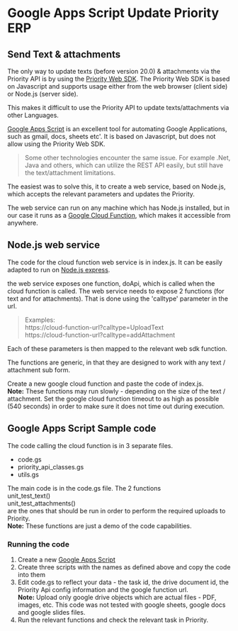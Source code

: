 # Google Apps Script Update Priority ERP
## Send Text & attachments
The only way to update texts (before version 20.0) & attachments via the Priority API is by using the [Priority Web SDK](https://prioritysoftware.github.io/api/).
The Priority Web SDK is based on Javascript and supports usage either from the web browser (client side) or Node.js (server side).

This makes it difficult to use the Priority API to update texts/attachments via other Languages.

[Google Apps Script](https://developers.google.com/apps-script) is an excellent tool for automating Google Applications, such as gmail, docs, sheets etc'. It is based on Javascript, but does not allow using the Priority Web SDK.
> Some other technologies encounter the same issue. For example .Net, Java and others, which can utilize the REST API easily, but still have the text/attachment limitations.

The easiest was to solve this, it to create a web service, based on Node.js, which accepts the relevant parameters and updates the Priority.

The web service can run on any machine which has Node.js installed, but in our case it runs as a [Google Cloud Function](https://cloud.google.com/functions), which makes it accessible from anywhere.

## Node.js web service
The code for the cloud function web service is in index.js. It can be easily adapted to run on [Node.js express](https://expressjs.com/).

the web service exposes one function, doApi, which is called when the cloud function is called.
The web service needs to expose 2 functions (for text and for attachments). That is done using the 'calltype' parameter in the url.

>Examples:  
>https://cloud-function-url?calltype=UploadText  
>https://cloud-function-url?calltype=addAttachment  

Each of these parameters is then mapped to the relevant web sdk function.

The functions are generic, in that they are designed to work with any text / attachment sub form.

Create a new google cloud function and paste the code of index.js.  
**Note:** These functions may run slowly - depending on the size of the text / attachment. Set the google cloud function timeout to as high as possible (540 seconds) in order to make sure it does not time out during execution.

## Google Apps Script Sample code
The code calling the cloud function is in 3 separate files. 
- code.gs
- priority_api_classes.gs
- utils.gs

The main code is in the code.gs file.
The 2 functions  
unit_test_text()  
unit_test_attachments()  
are the ones that should be run in order to perform the required uploads to Priority.  
**Note:** These functions are just a demo of the code capabilities.

### Running the code
1. Create a new [Google Apps Script](https://developers.google.com/apps-script/guides/standalone)
2. Create three scripts with the names as defined above and copy the code into them
3. Edit code.gs to reflect your data - the task id, the drive document id, the Priority Api config information and the google function url.  
**Note:** Upload only google drive objects which are actual files - PDF, images, etc. This code was not tested with google sheets, google docs and google slides files.
4. Run the relevant functions and check the relevant task in Priority.

